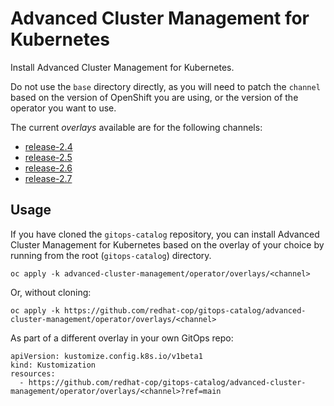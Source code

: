 # Advanced Cluster Management for Kubernetes

Install Advanced Cluster Management for Kubernetes.

Do not use the `base` directory directly, as you will need to patch the `channel` based on the version of OpenShift you are using, or the version of the operator you want to use.

The current *overlays* available are for the following channels:

* [release-2.4](operator/overlays/release-2.4)
* [release-2.5](operator/overlays/release-2.5)
* [release-2.6](operator/overlays/release-2.6)
* [release-2.7](operator/overlays/release-2.7)

## Usage

If you have cloned the `gitops-catalog` repository, you can install Advanced Cluster Management for Kubernetes based on the overlay of your choice by running from the root (`gitops-catalog`) directory.

```
oc apply -k advanced-cluster-management/operator/overlays/<channel>
```

Or, without cloning:

```
oc apply -k https://github.com/redhat-cop/gitops-catalog/advanced-cluster-management/operator/overlays/<channel>
```

As part of a different overlay in your own GitOps repo:

```
apiVersion: kustomize.config.k8s.io/v1beta1
kind: Kustomization
resources:
  - https://github.com/redhat-cop/gitops-catalog/advanced-cluster-management/operator/overlays/<channel>?ref=main
```
